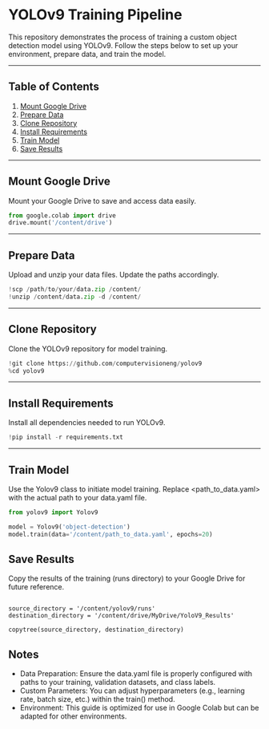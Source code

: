 # YOLOv9 Training Pipeline

This repository demonstrates the process of training a custom object detection model using YOLOv9. Follow the steps below to set up your environment, prepare data, and train the model.

---

## Table of Contents

1. [Mount Google Drive](#mount-google-drive)
2. [Prepare Data](#prepare-data)
3. [Clone Repository](#clone-repository)
4. [Install Requirements](#install-requirements)
5. [Train Model](#train-model)
6. [Save Results](#save-results)

---

## Mount Google Drive

Mount your Google Drive to save and access data easily.

```python
from google.colab import drive
drive.mount('/content/drive')
```

---

## Prepare Data
Upload and unzip your data files. Update the paths accordingly.

```python
!scp /path/to/your/data.zip /content/
!unzip /content/data.zip -d /content/
```

---

## Clone Repository
Clone the YOLOv9 repository for model training.

```python
!git clone https://github.com/computervisioneng/yolov9
%cd yolov9
```

---

## Install Requirements
Install all dependencies needed to run YOLOv9.

```python
!pip install -r requirements.txt
```

---

## Train Model
Use the Yolov9 class to initiate model training. Replace <path_to_data.yaml> with the actual path to your data.yaml file.

```python
from yolov9 import Yolov9

model = Yolov9('object-detection')
model.train(data='/content/path_to_data.yaml', epochs=20)

```

## Save Results
Copy the results of the training (runs directory) to your Google Drive for future reference.

```from shutil import copytree

source_directory = '/content/yolov9/runs'
destination_directory = '/content/drive/MyDrive/YoloV9_Results'

copytree(source_directory, destination_directory)

```

## Notes
- Data Preparation: Ensure the data.yaml file is properly configured with paths to your training, validation datasets, and class labels.
- Custom Parameters: You can adjust hyperparameters (e.g., learning rate, batch size, etc.) within the train() method.
- Environment: This guide is optimized for use in Google Colab but can be adapted for other environments.


